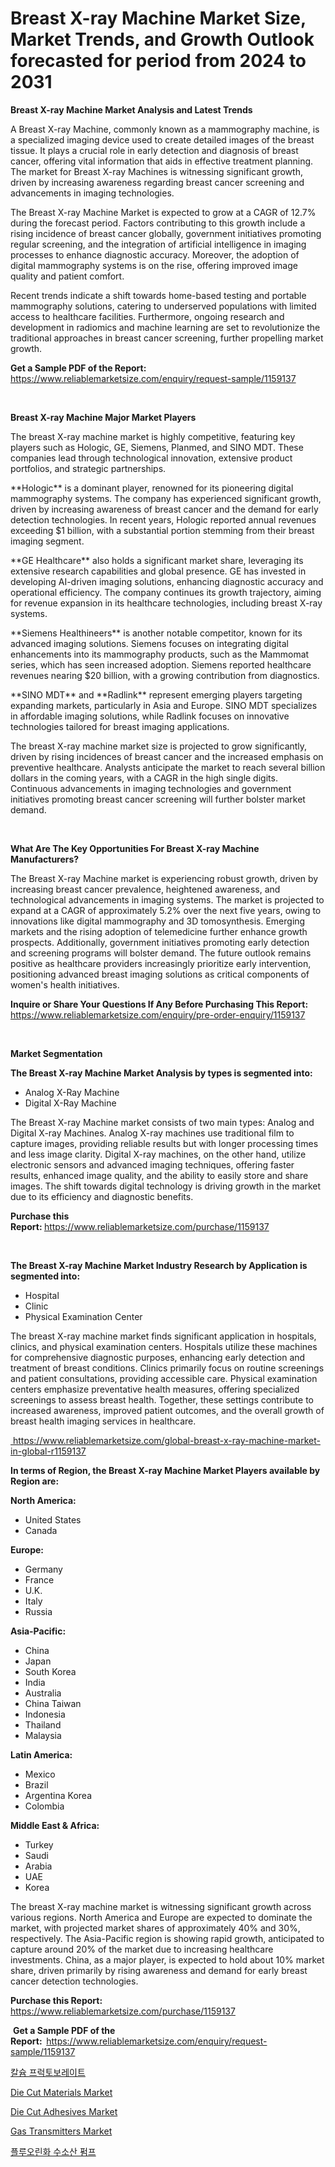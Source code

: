 <p><h1>Breast X-ray Machine Market Size, Market Trends, and Growth Outlook forecasted for period from 2024 to 2031</h1></p><p><strong>Breast X-ray Machine Market Analysis and Latest Trends</strong></p>
<p><p>A Breast X-ray Machine, commonly known as a mammography machine, is a specialized imaging device used to create detailed images of the breast tissue. It plays a crucial role in early detection and diagnosis of breast cancer, offering vital information that aids in effective treatment planning. The market for Breast X-ray Machines is witnessing significant growth, driven by increasing awareness regarding breast cancer screening and advancements in imaging technologies.</p><p>The Breast X-ray Machine Market is expected to grow at a CAGR of 12.7% during the forecast period. Factors contributing to this growth include a rising incidence of breast cancer globally, government initiatives promoting regular screening, and the integration of artificial intelligence in imaging processes to enhance diagnostic accuracy. Moreover, the adoption of digital mammography systems is on the rise, offering improved image quality and patient comfort.</p><p>Recent trends indicate a shift towards home-based testing and portable mammography solutions, catering to underserved populations with limited access to healthcare facilities. Furthermore, ongoing research and development in radiomics and machine learning are set to revolutionize the traditional approaches in breast cancer screening, further propelling market growth.</p></p>
<p><strong>Get a Sample PDF of the Report:&nbsp;</strong> <a href="https://www.reliablemarketsize.com/enquiry/request-sample/1159137">https://www.reliablemarketsize.com/enquiry/request-sample/1159137</a></p>
<p>&nbsp;</p>
<p><strong>Breast X-ray Machine Major Market Players</strong></p>
<p><p>The breast X-ray machine market is highly competitive, featuring key players such as Hologic, GE, Siemens, Planmed, and SINO MDT. These companies lead through technological innovation, extensive product portfolios, and strategic partnerships.</p><p>**Hologic** is a dominant player, renowned for its pioneering digital mammography systems. The company has experienced significant growth, driven by increasing awareness of breast cancer and the demand for early detection technologies. In recent years, Hologic reported annual revenues exceeding $1 billion, with a substantial portion stemming from their breast imaging segment.</p><p>**GE Healthcare** also holds a significant market share, leveraging its extensive research capabilities and global presence. GE has invested in developing AI-driven imaging solutions, enhancing diagnostic accuracy and operational efficiency. The company continues its growth trajectory, aiming for revenue expansion in its healthcare technologies, including breast X-ray systems.</p><p>**Siemens Healthineers** is another notable competitor, known for its advanced imaging solutions. Siemens focuses on integrating digital enhancements into its mammography products, such as the Mammomat series, which has seen increased adoption. Siemens reported healthcare revenues nearing $20 billion, with a growing contribution from diagnostics.</p><p>**SINO MDT** and **Radlink** represent emerging players targeting expanding markets, particularly in Asia and Europe. SINO MDT specializes in affordable imaging solutions, while Radlink focuses on innovative technologies tailored for breast imaging applications.</p><p>The breast X-ray machine market size is projected to grow significantly, driven by rising incidences of breast cancer and the increased emphasis on preventive healthcare. Analysts anticipate the market to reach several billion dollars in the coming years, with a CAGR in the high single digits. Continuous advancements in imaging technologies and government initiatives promoting breast cancer screening will further bolster market demand.</p></p>
<p>&nbsp;</p>
<p><strong>What Are The Key Opportunities For Breast X-ray Machine Manufacturers?</strong></p>
<p><p>The Breast X-ray Machine market is experiencing robust growth, driven by increasing breast cancer prevalence, heightened awareness, and technological advancements in imaging systems. The market is projected to expand at a CAGR of approximately 5.2% over the next five years, owing to innovations like digital mammography and 3D tomosynthesis. Emerging markets and the rising adoption of telemedicine further enhance growth prospects. Additionally, government initiatives promoting early detection and screening programs will bolster demand. The future outlook remains positive as healthcare providers increasingly prioritize early intervention, positioning advanced breast imaging solutions as critical components of women's health initiatives.</p></p>
<p><strong>Inquire or Share Your Questions If Any Before Purchasing This Report:</strong> <a href="https://www.reliablemarketsize.com/enquiry/pre-order-enquiry/1159137">https://www.reliablemarketsize.com/enquiry/pre-order-enquiry/1159137</a></p>
<p>&nbsp;</p>
<p><strong>Market Segmentation</strong></p>
<p><strong>The Breast X-ray Machine Market Analysis by types is segmented into:</strong></p>
<p><ul><li>Analog X-Ray Machine</li><li>Digital X-Ray Machine</li></ul></p>
<p><p>The Breast X-ray Machine market consists of two main types: Analog and Digital X-ray Machines. Analog X-ray machines use traditional film to capture images, providing reliable results but with longer processing times and less image clarity. Digital X-ray machines, on the other hand, utilize electronic sensors and advanced imaging techniques, offering faster results, enhanced image quality, and the ability to easily store and share images. The shift towards digital technology is driving growth in the market due to its efficiency and diagnostic benefits.</p></p>
<p><strong>Purchase this Report:&nbsp;</strong><a href="https://www.reliablemarketsize.com/purchase/1159137">https://www.reliablemarketsize.com/purchase/1159137</a></p>
<p>&nbsp;</p>
<p><strong>The Breast X-ray Machine Market Industry Research by Application is segmented into:</strong></p>
<p><ul><li>Hospital</li><li>Clinic</li><li>Physical Examination Center</li></ul></p>
<p><p>The breast X-ray machine market finds significant application in hospitals, clinics, and physical examination centers. Hospitals utilize these machines for comprehensive diagnostic purposes, enhancing early detection and treatment of breast conditions. Clinics primarily focus on routine screenings and patient consultations, providing accessible care. Physical examination centers emphasize preventative health measures, offering specialized screenings to assess breast health. Together, these settings contribute to increased awareness, improved patient outcomes, and the overall growth of breast health imaging services in healthcare.</p></p>
<p><a href="https://www.reliablemarketsize.com/global-breast-x-ray-machine-market-in-global-r1159137">&nbsp;https://www.reliablemarketsize.com/global-breast-x-ray-machine-market-in-global-r1159137</a></p>
<p><strong>In terms of Region, the Breast X-ray Machine Market Players available by Region are:</strong></p>
<p>
    <p> <strong> North America: </strong>
        <ul>
            <li>United States</li>
            <li>Canada</li>
        </ul>
        </p> 
    <p> <strong> Europe: </strong>
        <ul>
            <li>Germany</li>
            <li>France</li>
            <li>U.K.</li>
            <li>Italy</li>
            <li>Russia</li>
        </ul>
        </p> 
    <p> <strong> Asia-Pacific: </strong>
        <ul>
            <li>China</li>
            <li>Japan</li>
            <li>South Korea</li>
            <li>India</li>
            <li>Australia</li>
            <li>China Taiwan</li>
            <li>Indonesia</li>
            <li>Thailand</li>
            <li>Malaysia</li>
        </ul>
        </p> 
    <p> <strong> Latin America: </strong>
        <ul>
            <li>Mexico</li>
            <li>Brazil</li>
            <li>Argentina Korea</li>
            <li>Colombia</li>
        </ul>
        </p> 
    <p> <strong> Middle East & Africa: </strong>
        <ul>
            <li>Turkey</li>
            <li>Saudi</li>
            <li>Arabia</li>
            <li>UAE</li>
            <li>Korea</li>
        </ul>
    </p>
    </p>
<p><p>The breast X-ray machine market is witnessing significant growth across various regions. North America and Europe are expected to dominate the market, with projected market shares of approximately 40% and 30%, respectively. The Asia-Pacific region is showing rapid growth, anticipated to capture around 20% of the market due to increasing healthcare investments. China, as a major player, is expected to hold about 10% market share, driven primarily by rising awareness and demand for early breast cancer detection technologies.</p></p>
<p><strong>Purchase this Report: </strong><a href="https://www.reliablemarketsize.com/purchase/1159137">https://www.reliablemarketsize.com/purchase/1159137</a></p>
<p>&nbsp;<strong>Get a Sample PDF of the Report:&nbsp;&nbsp;</strong><a href="https://www.reliablemarketsize.com/enquiry/request-sample/1159137">https://www.reliablemarketsize.com/enquiry/request-sample/1159137</a></p>
<p><strong></strong></p>
<p><p><a href="https://medium.com/@cletaturner1964/%EC%84%B8%EA%B3%84-calcium-fructoborate-market-%EC%9D%80-2024%EC%97%90%EC%84%9C-2031%EB%A1%9C-%EC%97%B0%ED%8F%89%EA%B7%A0-%EC%A6%9D%EA%B0%80%EC%9C%A8%EC%9D%84-%EB%B3%B4%EC%9D%BC-%EA%B2%83%EC%9C%BC%EB%A1%9C-%EC%98%88%EC%83%81%EB%90%A9%EB%8B%88%EB%8B%A4-cbb89ec5c759">칼슘 프럭토보레이트</a></p><p><a href="https://issuu.com/reportprime-2/docs/die-cut-materials-market-size-2030._f298bfe79f33da">Die Cut Materials Market</a></p><p><a href="https://issuu.com/reportprime-2/docs/die-cut-adhesives-market-size-2030._af65432de6cb4e">Die Cut Adhesives Market</a></p><p><a href="https://www.linkedin.com/pulse/role-gas-transmitters-market-applications-oil-gasmetallurgical-may6c?trackingId=IDHFnh0SS4m80mXcQmOt8w%3D%3D">Gas Transmitters Market</a></p><p><a href="https://medium.com/@cletaturner1964/%EC%84%B8%EA%B3%84-hydrofluoric-acid-pump-market-%EC%9D%80-2024%EC%97%90%EC%84%9C-2031%EB%A1%9C-%EC%97%B0%ED%8F%89%EA%B7%A0-%EC%A6%9D%EA%B0%80%EC%9C%A8%EC%9D%84-%EB%B3%B4%EC%9D%BC-%EA%B2%83%EC%9C%BC%EB%A1%9C-%EC%98%88%EC%83%81%EB%90%A9%EB%8B%88%EB%8B%A4-a06580f431b5">플루오린화 수소산 펌프</a></p></p>